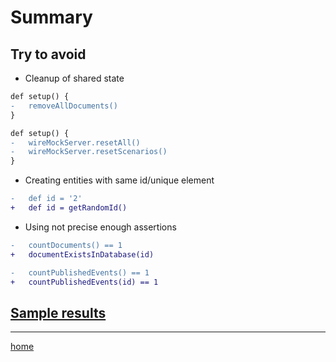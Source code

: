 # Summary

## Try to avoid

- Cleanup of shared state

[//]: # (If you like colors in diff go to https://github.com/allegro-playground/parallel-test-execution-workshop/blob/main/part4.0-summary/README.md)

```diff
def setup() {
-   removeAllDocuments()
}
```

```diff
def setup() {
-   wireMockServer.resetAll()
-   wireMockServer.resetScenarios()
}
```

- Creating entities with same id/unique element

```diff
-   def id = '2'
+   def id = getRandomId()
```

- Using not precise enough assertions

```diff
-   countDocuments() == 1
+   documentExistsInDatabase(id)
```

```diff
-   countPublishedEvents() == 1
+   countPublishedEvents(id) == 1
```

## [Sample results](./results.md)

---

[home](../README.md)
